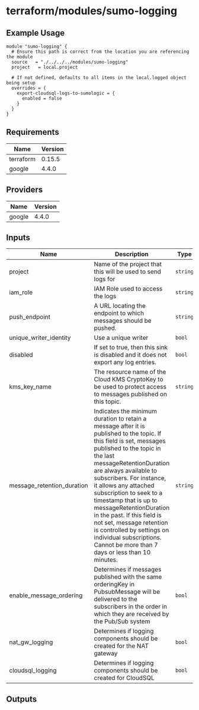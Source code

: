 # terraform/modules/sumo-logging

## Example Usage

```hcl
module "sumo-logging" {
  # Ensure this path is correct from the location you are referencing the module
  source   = "./../../../modules/sumo-logging"
  project   = local.project

  # If not defined, defaults to all items in the local.logged object being setup
  overrides = {
    export-cloudsql-logs-to-sumologic = {
      enabled = false
    }
  }
}
```

## Requirements

| Name      | Version   |
|-----------|-----------|
| terraform | 0.15.5    |
| google    | 4.4.0     |

## Providers

| Name   | Version |
|--------|---------|
| google | 4.4.0   |

## Inputs

| Name | Description | Type | Default | Required |
|------|-------------|------|---------|:--------:|
| project | Name of the project that this will be used to send logs for | `string` | n/a | yes |
| iam\_role | IAM Role used to access the logs | `string` | `roles/pubsub.publisher` | no |
| push\_endpoint | A URL locating the endpoint to which messages should be pushed. | `string` | n/a | no |
| unique\_writer\_identity | Use a unique writer | `bool` | `false` | no |
| disabled | If set to true, then this sink is disabled and it does not export any log entries. | `bool` | `false` | no |
| kms\_key\_name | The resource name of the Cloud KMS CryptoKey to be used to protect access to messages published on this topic. | `string` | `null` | no |
| message\_retention\_duration | Indicates the minimum duration to retain a message after it is published to the topic. If this field is set, messages published to the topic in the last messageRetentionDuration are always available to subscribers. For instance, it allows any attached subscription to seek to a timestamp that is up to messageRetentionDuration in the past. If this field is not set, message retention is controlled by settings on individual subscriptions. Cannot be more than 7 days or less than 10 minutes. | `string` | `604800s` | no |
| enable\_message\_ordering | Determines if messages published with the same orderingKey in PubsubMessage will be delivered to the subscribers in the order in which they are received by the Pub/Sub system | `bool` | `false` | no |
| nat\_gw\_logging | Determines if logging components should be created for the NAT gateway | `bool` | `false` | no |
| cloudsql\_logging | Determines if logging components should be created for CloudSQL | `bool` | `false` | no |

## Outputs
